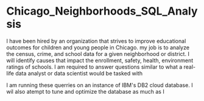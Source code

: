# Chicago_Neighborhoods_SQL_Analysis

I have been hired by an organization that strives to improve educational outcomes for children and young people in Chicago. my job is to analyze the census, crime, and school data for a given neighborhood or district. I will identify causes that impact the enrollment, safety, health, environment ratings of schools. I am required to answer questions similar to what a real-life data analyst or data scientist would be tasked with

I am running these querries on an instance of IBM's DB2 cloud database. I wil also atempt to tune and optimize the database as much as I 
